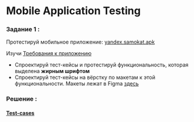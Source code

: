 # Mobile Application Testing
### Задание 1 :
Протестируй мобильное приложение: [yandex.samokat.apk](https://code.s3.yandex.net/qa/files/scooter-v2.0.apk)

Изучи [Требования к приложению](https://code.s3.yandex.net/qa/files/requirements_mob_app.pdf)

  - Спроектируй тест-кейсы и протестируй функциональность, которая выделена **жирным шрифтом** 
  - Спроектируй тест-кейсы на вёрстку по макетам к этой функциональности. Макеты лежат в Figma [здесь](https://www.figma.com/file/kqLqPvSvjLVLomkdadkAnk/mobile)

### Решение :
 #### [Test-cases](https://drive.google.com/file/d/1B90lF_XHmt7wdjY2uDuxBURfY0oaK9Fr/view?usp=share_link)
